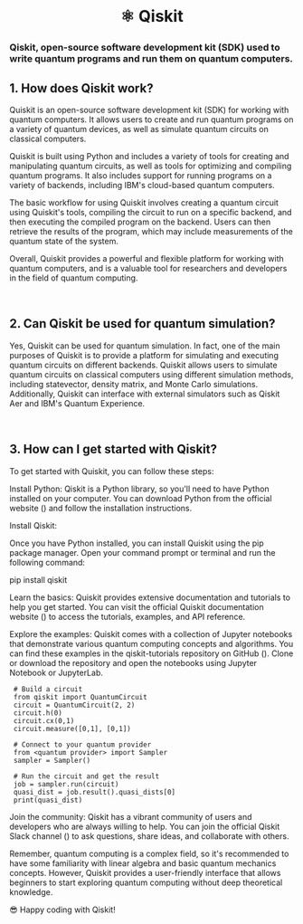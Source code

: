 <br>

# <p align="center"> ⚛︎ Qiskit<br>

### Qiskit, open-source software development kit (SDK) used to write quantum programs and run them on quantum computers.<br>


## 1. How does Qiskit work?<br>


Quiskit is an open-source software development kit (SDK) for working with quantum computers. It allows users to create and run quantum programs on a variety of quantum devices, as well as simulate quantum circuits on classical computers.

Quiskit is built using Python and includes a variety of tools for creating and manipulating quantum circuits, as well as tools for optimizing and compiling quantum programs. It also includes support for running programs on a variety of backends, including IBM's cloud-based quantum computers.

The basic workflow for using Quiskit involves creating a quantum circuit using Quiskit's tools, compiling the circuit to run on a specific backend, and then executing the compiled program on the backend. Users can then retrieve the results of the program, which may include measurements of the quantum state of the system.

Overall, Quiskit provides a powerful and flexible platform for working with quantum computers, and is a valuable tool for researchers and developers in the field of quantum computing.

<br>

## 2. Can Qiskit be used for quantum simulation?

Yes, Quiskit can be used for quantum simulation. In fact, one of the main purposes of Quiskit is to provide a platform for simulating and executing quantum circuits on different backends. Quiskit allows users to simulate quantum circuits on classical computers using different simulation methods, including statevector, density matrix, and Monte Carlo simulations. Additionally, Quiskit can interface with external simulators such as Qiskit Aer and IBM's Quantum Experience.

<br>

## 3. How can I get started with Qiskit?

To get started with Quiskit, you can follow these steps:

Install Python: Qiskit is a Python library, so you'll need to have Python installed on your computer. You can download Python from the official website () and follow the installation instructions.

Install Qiskit: 

Once you have Python installed, you can install Quiskit using the pip package manager. Open your command prompt or terminal and run the following command:


pip install qiskit

Learn the basics: Quiskit provides extensive documentation and tutorials to help you get started. You can visit the official Quiskit documentation website () to access the tutorials, examples, and API reference.

Explore the examples: Quiskit comes with a collection of Jupyter notebooks that demonstrate various quantum computing concepts and algorithms. You can find these examples in the qiskit-tutorials repository on GitHub (). Clone or download the repository and open the notebooks using Jupyter Notebook or JupyterLab.


     # Build a circuit
     from qiskit import QuantumCircuit
     circuit = QuantumCircuit(2, 2)
     circuit.h(0)
     circuit.cx(0,1)
     circuit.measure([0,1], [0,1])
 
     # Connect to your quantum provider
     from <quantum provider> import Sampler
     sampler = Sampler()
 
     # Run the circuit and get the result
     job = sampler.run(circuit)
     quasi_dist = job.result().quasi_dists[0]
     print(quasi_dist)
     

Join the community: Qiskit has a vibrant community of users and developers who are always willing to help. You can join the official Qiskit Slack channel () to ask questions, share ideas, and collaborate with others.

Remember, quantum computing is a complex field, so it's recommended to have some familiarity with linear algebra and basic quantum mechanics concepts. However, Quiskit provides a user-friendly interface that allows beginners to start exploring quantum computing without deep theoretical knowledge.

😎 Happy coding with Qiskit! 


























